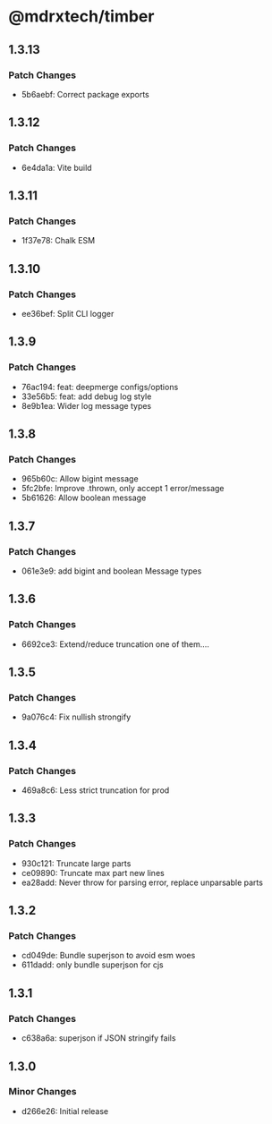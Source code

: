 # @mdrxtech/timber

## 1.3.13

### Patch Changes

- 5b6aebf: Correct package exports

## 1.3.12

### Patch Changes

- 6e4da1a: Vite build

## 1.3.11

### Patch Changes

- 1f37e78: Chalk ESM

## 1.3.10

### Patch Changes

- ee36bef: Split CLI logger

## 1.3.9

### Patch Changes

- 76ac194: feat: deepmerge configs/options
- 33e56b5: feat: add debug log style
- 8e9b1ea: Wider log message types

## 1.3.8

### Patch Changes

- 965b60c: Allow bigint message
- 5fc2bfe: Improve .thrown, only accept 1 error/message
- 5b61626: Allow boolean message

## 1.3.7

### Patch Changes

- 061e3e9: add bigint and boolean Message types

## 1.3.6

### Patch Changes

- 6692ce3: Extend/reduce truncation one of them....

## 1.3.5

### Patch Changes

- 9a076c4: Fix nullish strongify

## 1.3.4

### Patch Changes

- 469a8c6: Less strict truncation for prod

## 1.3.3

### Patch Changes

- 930c121: Truncate large parts
- ce09890: Truncate max part new lines
- ea28add: Never throw for parsing error, replace unparsable parts

## 1.3.2

### Patch Changes

- cd049de: Bundle superjson to avoid esm woes
- 611dadd: only bundle superjson for cjs

## 1.3.1

### Patch Changes

- c638a6a: superjson if JSON stringify fails

## 1.3.0

### Minor Changes

- d266e26: Initial release

